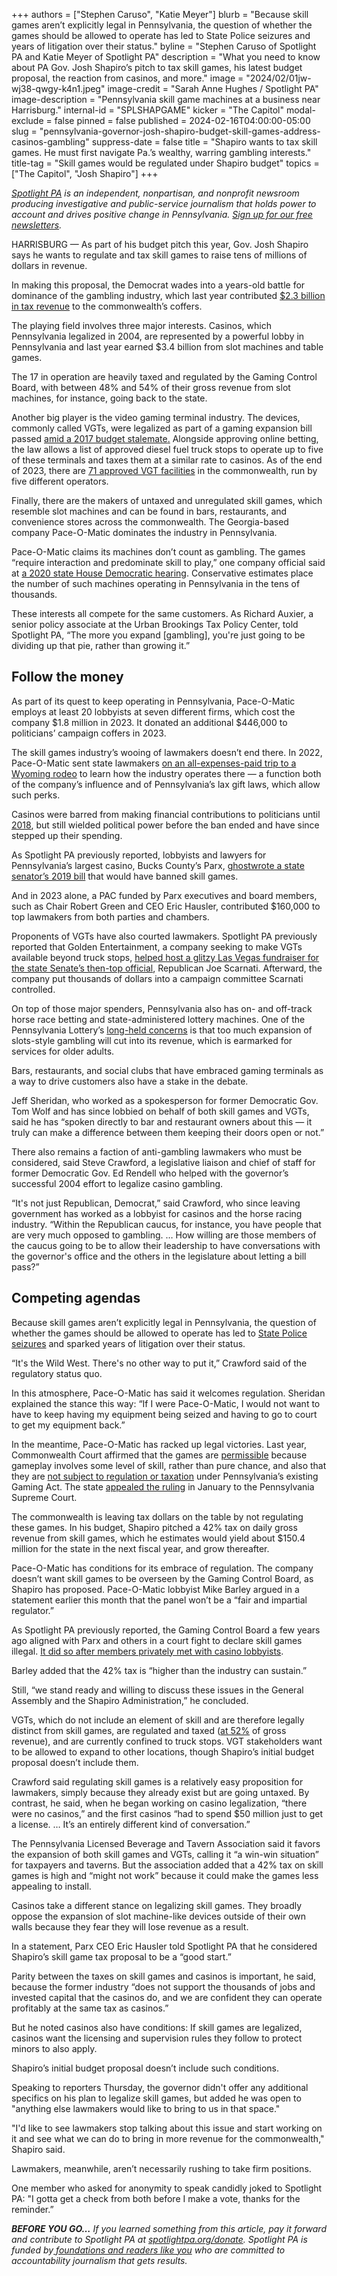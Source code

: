 +++
authors = ["Stephen Caruso", "Katie Meyer"]
blurb = "Because skill games aren’t explicitly legal in Pennsylvania, the question of whether the games should be allowed to operate has led to State Police seizures and years of litigation over their status."
byline = "Stephen Caruso of Spotlight PA and Katie Meyer of Spotlight PA"
description = "What you need to know about PA Gov. Josh Shapiro’s pitch to tax skill games, his latest budget proposal, the reaction from casinos, and more."
image = "2024/02/01jw-wj38-qwgy-k4n1.jpeg"
image-credit = "Sarah Anne Hughes / Spotlight PA"
image-description = "Pennsylvania skill game machines at a business near Harrisburg."
internal-id = "SPLSHAPGAME"
kicker = "The Capitol"
modal-exclude = false
pinned = false
published = 2024-02-16T04:00:00-05:00
slug = "pennsylvania-governor-josh-shapiro-budget-skill-games-address-casinos-gambling"
suppress-date = false
title = "Shapiro wants to tax skill games. He must first navigate Pa.’s wealthy, warring gambling interests."
title-tag = "Skill games would be regulated under Shapiro budget"
topics = ["The Capitol", "Josh Shapiro"]
+++

<a href="https://www.spotlightpa.org/"><em>Spotlight PA</em></a><em> is an independent, nonpartisan, and nonprofit newsroom producing investigative and public-service journalism that holds power to account and drives positive change in Pennsylvania. </em><a href="https://www.spotlightpa.org/newsletters"><em>Sign up for our free newsletters</em></a><em>.</em>

HARRISBURG — As part of his budget pitch this year, Gov. Josh Shapiro says he wants to regulate and tax skill games to raise tens of millions of dollars in revenue.

In making this proposal, the Democrat wades into a years-old battle for dominance of the gambling industry, which last year contributed <a href="https://gamingcontrolboard.pa.gov/news-and-transparency/press-release/pa-gaming-control-board-reports-record-high-gaming-revenue-2023">$2.3 billion in tax revenue</a> to the commonwealth’s coffers.

The playing field involves three major interests. Casinos, which Pennsylvania legalized in 2004, are represented by a powerful lobby in Pennsylvania and last year earned $3.4 billion from slot machines and table games.

<script src="https://www.spotlightpa.org/embed.js" async></script><div data-spl-embed-version="1" data-spl-src="https://www.spotlightpa.org/embeds/newsletter/"></div>

The 17 in operation are heavily taxed and regulated by the Gaming Control Board, with between 48% and 54% of their gross revenue from slot machines, for instance, going back to the state.<strong></strong>

Another big player is the video gaming terminal industry. The devices, commonly called VGTs, were legalized as part of a gaming expansion bill passed <a href="https://www.cbsnews.com/philadelphia/news/governor-wolf-signs-borrowing-gaming-bills/">amid a 2017 budget stalemate</a><u>.</u> Alongside approving online betting, the law allows a list of approved diesel fuel truck stops to operate up to five of these terminals and taxes them at a similar rate to casinos. As of the end of 2023, there are <a href="https://gamingcontrolboard.pa.gov/news-and-transparency/press-release/pa-gaming-control-board-reports-record-high-gaming-revenue-2023">71 approved VGT facilities</a> in the commonwealth, run by five different operators.

Finally, there are the makers of untaxed and unregulated skill games, which resemble slot machines and can be found in bars, restaurants, and convenience stores across the commonwealth. The Georgia-based company Pace-O-Matic dominates the industry in Pennsylvania.

Pace-O-Matic claims its machines don’t count as gambling. The games “require interaction and predominate skill to play,” one company official said at <a href="https://www.pahouse.com/files/Documents/Testimony/2020-10-16_110110__hdpc101320.pdf">a 2020 state House Democratic hearing</a>. Conservative estimates place the number of such machines operating in Pennsylvania in the tens of thousands.

These interests all compete for the same customers. As Richard Auxier, a senior policy associate at the Urban Brookings Tax Policy Center, told Spotlight PA, “The more you expand \[gambling\], you&#39;re just going to be dividing up that pie, rather than growing it.”

## Follow the money

As part of its quest to keep operating in Pennsylvania, Pace-O-Matic employs at least 20 lobbyists at seven different firms, which cost the company $1.8 million in 2023. It donated an additional $446,000 to politicians’ campaign coffers in 2023.

The skill games industry’s wooing of lawmakers doesn’t end there. In 2022, Pace-O-Matic sent state lawmakers <a href="https://www.spotlightpa.org/news/2022/09/pa-gambling-skill-games-casinos-lawmakers-rodeo-trip/">on an all-expenses-paid trip to a Wyoming rodeo</a> to learn how the industry operates there — a function both of the company’s influence and of Pennsylvania’s lax gift laws, which allow such perks.

Casinos were barred from making financial contributions to politicians until <a href="https://www.inquirer.com/business/tourism/court-tosses-out-pa-ban-political-donations-casino-interests-20180919.html">2018</a>, but still wielded political power before the ban ended and have since stepped up their spending.

As Spotlight PA previously reported, lobbyists and lawyers for Pennsylvania’s largest casino, Bucks County’s Parx, <a href="https://www.spotlightpa.org/news/2022/04/parx-casino-tommy-tomlinson-lobbyist-emails/">ghostwrote a state senator’s 2019 bill</a> that would have banned skill games.

And in 2023 alone, a PAC funded by Parx executives and board members, such as Chair Robert Green and CEO Eric Hausler, contributed $160,000 to top lawmakers from both parties and chambers.

Proponents of VGTs have also courted lawmakers. Spotlight PA previously reported that Golden Entertainment, a company seeking to make VGTs available beyond truck stops, <a href="https://www.spotlightpa.org/news/2020/06/joe-scarnati-golden-entertainment-gambling-expansion-vgts-senate-republicans/">helped host a glitzy Las Vegas fundraiser for the state Senate’s then-top official</a>, Republican Joe Scarnati. Afterward, the company put thousands of dollars into a campaign committee Scarnati controlled.

On top of those major spenders, Pennsylvania also has on- and off-track horse race betting and state-administered lottery machines. One of the Pennsylvania Lottery’s <a href="https://www.palottery.state.pa.us/About-PA-Lottery/News-Events-Media/News/2019/June/Illegal-%E2%80%98Pennsylvania-Skill-Games%E2%80%99-Robbing-Million.aspx">long-held concerns</a> is that too much expansion of slots-style gambling will cut into its revenue, which is earmarked for services for older adults.

Bars, restaurants, and social clubs that have embraced gaming terminals as a way to drive customers also have a stake in the debate.

Jeff Sheridan, who worked as a spokesperson for former Democratic Gov. Tom Wolf and has since lobbied on behalf of both skill games and VGTs, said he has “spoken directly to bar and restaurant owners about this — it truly can make a difference between them keeping their doors open or not.”

There also remains a faction of anti-gambling lawmakers who must be considered, said Steve Crawford, a legislative liaison and chief of staff for former Democratic Gov. Ed Rendell who helped with the governor’s successful 2004 effort to legalize casino gambling.

“It&#39;s not just Republican, Democrat,” said Crawford, who since leaving government has worked as a lobbyist for casinos and the horse racing industry. “Within the Republican caucus, for instance, you have people that are very much opposed to gambling. … How willing are those members of the caucus going to be to allow their leadership to have conversations with the governor&#39;s office and the others in the legislature about letting a bill pass?”

## Competing agendas

Because skill games aren’t explicitly legal in Pennsylvania, the question of whether the games should be allowed to operate has led to <a href="https://www.pennlive.com/news/2019/12/pennsylvania-state-police-agents-seize-skill-games-from-bars-in-dauphin-cumberland-counties.html">State Police seizures</a> and sparked years of litigation over their status.

“It&#39;s the Wild West. There&#39;s no other way to put it,” Crawford said of the regulatory status quo.

In this atmosphere, Pace-O-Matic has said it welcomes regulation. Sheridan explained the stance this way: “If I were Pace-O-Matic, I would not want to have to keep having my equipment being seized and having to go to court to get my equipment back.”

In the meantime, Pace-O-Matic has racked up legal victories. Last year, Commonwealth Court affirmed that the games are <a href="https://www.penncapital-star.com/blog/commonwealth-court-rules-skill-gaming-terminals-are-not-slot-machines/">permissible</a> because gameplay involves some level of skill, rather than pure chance, and also that they are <a href="https://www.penncapital-star.com/government-politics/pennsylvania-could-cash-in-on-skill-games-but-some-just-want-them-gone/">not subject to regulation or taxation</a> under Pennsylvania’s existing Gaming Act. The state <a href="https://ujsportal.pacourts.us/Report/PacDocketSheet?docketNumber=7%20MAL%202024&amp;dnh=Fo1tJ%2FrwPV1pCsfwRBOLyQ%3D%3D">appealed the ruling</a> in January to the Pennsylvania Supreme Court.

The commonwealth is leaving tax dollars on the table by not regulating these games. In his budget, Shapiro pitched a 42% tax on daily gross revenue from skill games, which he estimates would yield about $150.4 million for the state in the next fiscal year, and grow thereafter.

Pace-O-Matic has conditions for its embrace of regulation. The company doesn’t want skill games to be overseen by the Gaming Control Board, as Shapiro has proposed. Pace-O-Matic lobbyist Mike Barley argued in a statement earlier this month that the panel won’t be a “fair and impartial regulator.”

As Spotlight PA previously reported, the Gaming Control Board a few years ago aligned with Parx and others in a court fight to declare skill games illegal. <a href="https://www.spotlightpa.org/news/2023/02/pa-skill-games-parx-casino-lobbyists-gaming-control-board/">It did so after members privately met with casino lobbyists</a>.

Barley added that the 42% tax is “higher than the industry can sustain.”

Still, “we stand ready and willing to discuss these issues in the General Assembly and the Shapiro Administration,” he concluded.

VGTs, which do not include an element of skill and are therefore legally distinct from skill games, are regulated and taxed (<a href="https://gamingcontrolboard.pa.gov/gaming/benefits-pennsylvanians">at 52%</a> of gross revenue), and are currently confined to truck stops. VGT stakeholders want to be allowed to expand to other locations, though Shapiro’s initial budget proposal doesn’t include them.

Crawford said regulating skill games is a relatively easy proposition for lawmakers, simply because they already exist but are going untaxed. By contrast, he said, when he began working on casino legalization, “there were no casinos,” and the first casinos “had to spend $50 million just to get a license. … It’s an entirely different kind of conversation.”

The Pennsylvania Licensed Beverage and Tavern Association said it favors the expansion of both skill games and VGTs, calling it “a win-win situation” for taxpayers and taverns. But the association added that a 42% tax on skill games is high and “might not work” because it could make the games less appealing to install.

Casinos take a different stance on legalizing skill games. They broadly oppose the expansion of slot machine-like devices outside of their own walls because they fear they will lose revenue as a result.

In a statement, Parx CEO Eric Hausler told Spotlight PA that he considered Shapiro’s skill game tax proposal to be a “good start.”

Parity between the taxes on skill games and casinos is important, he said, because the former industry “does not support the thousands of jobs and invested capital that the casinos do, and we are confident they can operate profitably at the same tax as casinos.”

But he noted casinos also have conditions: If skill games are legalized, casinos want the licensing and supervision rules they follow to protect minors to also apply.

<script src="https://www.spotlightpa.org/embed.js" async></script><div data-spl-embed-version="1" data-spl-src="https://www.spotlightpa.org/embeds/donate/"></div>

Shapiro’s initial budget proposal doesn’t include such conditions.

Speaking to reporters Thursday, the governor didn&#39;t offer any additional specifics on his plan to legalize skill games, but added he was open to &#34;anything else lawmakers would like to bring to us in that space.&#34;

&#34;I'd like to see lawmakers stop talking about this issue and start working on it and see what we can do to bring in more revenue for the commonwealth,&#34; Shapiro said.

Lawmakers, meanwhile, aren’t necessarily rushing to take firm positions.

One member who asked for anonymity to speak candidly joked to Spotlight PA: &#34;I gotta get a check from both before I make a vote, thanks for the reminder.”

<strong><em>BEFORE YOU GO…</em></strong><em> If you learned something from this article, pay it forward and contribute to Spotlight PA at </em><a href="https://www.spotlightpa.org/donate"><em>spotlightpa.org/donate</em></a><em>. Spotlight PA is funded by</em><a href="https://www.spotlightpa.org/support"><em> foundations and readers like you</em></a><em> who are committed to accountability journalism that gets results.</em>


